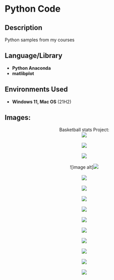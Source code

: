 <h1>Python Code</h1>


<h2>Description</h2>
Python samples from my courses
<br />


<h2>Language/Library</h2>

- <b>Python Anaconda</b> 
- <b>matlibplot</b>

<h2>Environments Used </h2>

- <b>Windows 11, Mac OS</b> (21H2)

<h2>Images:</h2>

<p align="center">
Basketball stats Project: <br/>
<img src="https://github.com/CaddenB26/PythonCode/blob/975a7f4b1152dba9b41246d3f325ab5febd439a8/BBall1.png" />
<br />
<br />
<img src="https://github.com/CaddenB26/PythonCode/blob/975a7f4b1152dba9b41246d3f325ab5febd439a8/BBall2.png" />
<br />
<br />
<img src="https://github.com/CaddenB26/PythonCode/blob/975a7f4b1152dba9b41246d3f325ab5febd439a8/BBall3.png" />
<br />
<br />
![image alt]<img src="https://github.com/CaddenB26/PythonCode/blob/975a7f4b1152dba9b41246d3f325ab5febd439a8/BBall4.png" />
<br />
<br />
<img src="https://github.com/CaddenB26/PythonCode/blob/975a7f4b1152dba9b41246d3f325ab5febd439a8/BBall5.png" />
<br />
<br />
<img src="https://github.com/CaddenB26/PythonCode/blob/975a7f4b1152dba9b41246d3f325ab5febd439a8/BBall6.png" />
<br />
<br />
<img src="https://github.com/CaddenB26/PythonCode/blob/975a7f4b1152dba9b41246d3f325ab5febd439a8/BBall7.png" />
<br />
<br />
 <img src="https://github.com/CaddenB26/PythonCode/blob/975a7f4b1152dba9b41246d3f325ab5febd439a8/BBall8.png" />
<br />
<br />
 <img src="https://github.com/CaddenB26/PythonCode/blob/975a7f4b1152dba9b41246d3f325ab5febd439a8/BBall9.png" />
<br />
<br />
<img src="https://github.com/CaddenB26/PythonCode/blob/975a7f4b1152dba9b41246d3f325ab5febd439a8/BBall10.png" />
<br />
<br />
 <img src="https://github.com/CaddenB26/PythonCode/blob/975a7f4b1152dba9b41246d3f325ab5febd439a8/BBall11.png" />
<br />
<br />
 <img src="https://github.com/CaddenB26/PythonCode/blob/975a7f4b1152dba9b41246d3f325ab5febd439a8/BBall12.png" />
<br />
<br />
 <img src="https://github.com/CaddenB26/PythonCode/blob/975a7f4b1152dba9b41246d3f325ab5febd439a8/BBall13.png" />
<br />
<br />
 <img src="https://github.com/CaddenB26/PythonCode/blob/975a7f4b1152dba9b41246d3f325ab5febd439a8/BBall14.png" />
<br />
<br />
</p>

<!--
 ```diff
- text in red
+ text in green
! text in orange
# text in gray
@@ text in purple (and bold)@@
```
--!>
